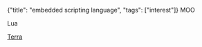 {"title": "embedded scripting language", "tags": ["interest"]}
MOO

Lua

[Terra](https://terralang.org/)

